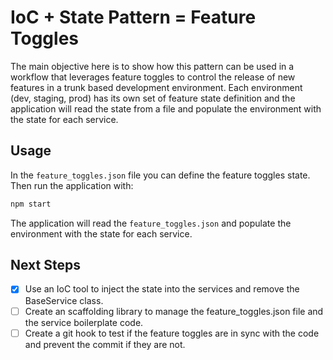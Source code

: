 # IoC + State Pattern = Feature Toggles

The main objective here is to show how this pattern can be used in a workflow that leverages feature toggles to control the release of new features in a trunk based development environment.
Each environment (dev, staging, prod) has its own set of feature state definition and the application will read the state from a file and populate the environment with the state for each service.

## Usage
In the `feature_toggles.json` file you can define the feature toggles state.
Then run the application with:
```bash
npm start
```
The application will read the `feature_toggles.json` and populate the environment with the state for each service.

## Next Steps
- [x] Use an IoC tool to inject the state into the services and remove the BaseService class.
- [ ] Create an scaffolding library to manage the feature_toggles.json file and the service boilerplate code.
- [ ] Create a git hook to test if the feature toggles are in sync with the code and prevent the commit if they are not. 